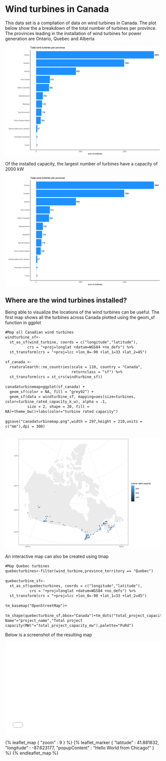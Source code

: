# Wind turbines in Canada 

This data set is a compilation of data on wind turbines in Canada. The plot below show the a breakdown of the total number of turbines per province. The provinces leading in the installation of wind turbines for power generation are Ontario, Quebec and Alberta 

![](totalturbineplot.png)

Of the installed capacity, the largest number of turbines have a capacity of 2000 kW

![](totalturbineplot.png)

## Where are the wind turbines installed?
Being able to visualize the locations of the wind turbines can be useful. The first map shows all the turbines across Canada plotted using the geom_sf function in ggplot

````
#Map all Canadian wind turbines
windturbine_sf<-
  st_as_sf(wind_turbine, coords = c("longitude","latitude"), 
          crs = "+proj=longlat +datum=WGS84 +no_defs") %>% 
  st_transform(crs = "+proj=lcc +lon_0=-90 +lat_1=33 +lat_2=45")

sf_canada <-
  rnaturalearth::ne_countries(scale = 110, country = "Canada", 
                              returnclass = "sf") %>% 
  st_transform(crs = st_crs(windturbine_sf))

canadaturbinemap=ggplot(sf_canada) +
  geom_sf(color = NA, fill = "grey92") +
  geom_sf(data = windturbine_sf, mapping=aes(size=turbines, color=turbine_rated_capacity_k_w), alpha = .1, 
          size = 2, shape = 20, fill = NA)+theme_bw()+labs(color="turbine rated capacity")

ggsave("canadaturbinemap.png",width = 297,height = 210,units = c("mm"),dpi = 300)


````

![](canadaturbinemap.png)

An interactive map can also be created using tmap

````
#Map Quebec turbines
quebecturbines<-filter(wind_turbine,province_territory == "Quebec")

quebecturbine_sf<-
  st_as_sf(quebecturbines, coords = c("longitude","latitude"), 
           crs = "+proj=longlat +datum=WGS84 +no_defs") %>% 
  st_transform(crs = "+proj=lcc +lon_0=-90 +lat_1=33 +lat_2=45")

tm_basemap("OpenStreetMap")+
  tm_shape(quebecturbine_sf,bbox="Canada")+tm_dots("total_project_capacity_mw",n=6,popup.vars=c("Project Name"="project_name","Total project capacity(MW)"="total_project_capacity_mw"),palette="PuRd")

````
Below is a screenshot of the resulting map
<iframe src="quebecturbinemap.html" frameborder="0" width="100%" height="300px"></iframe>

{% leaflet_map { "zoom" : 9 } %}
    {% leaflet_marker { "latitude" : 41.881832,
                        "longitude" : -87.623177,
                        "popupContent" : "Hello World from Chicago!" } %}
{% endleaflet_map %}
